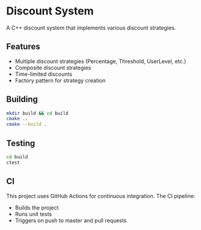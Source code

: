 # Discount System

A C++ discount system that implements various discount strategies.

## Features

- Multiple discount strategies (Percentage, Threshold, UserLevel, etc.)
- Composite discount strategies
- Time-limited discounts
- Factory pattern for strategy creation

## Building

```bash
mkdir build && cd build
cmake ..
cmake --build .
```

## Testing

```bash
cd build
ctest
```

## CI

This project uses GitHub Actions for continuous integration. The CI pipeline:
- Builds the project
- Runs unit tests
- Triggers on push to master and pull requests 

